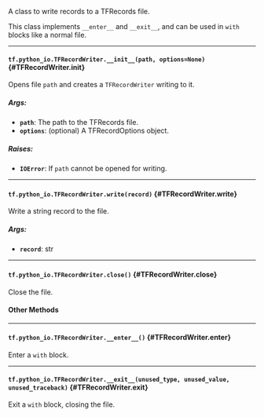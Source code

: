 A class to write records to a TFRecords file.

This class implements `__enter__` and `__exit__`, and can be used
in `with` blocks like a normal file.

- - -

#### `tf.python_io.TFRecordWriter.__init__(path, options=None)` {#TFRecordWriter.__init__}

Opens file `path` and creates a `TFRecordWriter` writing to it.

##### Args:


*  <b>`path`</b>: The path to the TFRecords file.
*  <b>`options`</b>: (optional) A TFRecordOptions object.

##### Raises:


*  <b>`IOError`</b>: If `path` cannot be opened for writing.


- - -

#### `tf.python_io.TFRecordWriter.write(record)` {#TFRecordWriter.write}

Write a string record to the file.

##### Args:


*  <b>`record`</b>: str


- - -

#### `tf.python_io.TFRecordWriter.close()` {#TFRecordWriter.close}

Close the file.



#### Other Methods
- - -

#### `tf.python_io.TFRecordWriter.__enter__()` {#TFRecordWriter.__enter__}

Enter a `with` block.


- - -

#### `tf.python_io.TFRecordWriter.__exit__(unused_type, unused_value, unused_traceback)` {#TFRecordWriter.__exit__}

Exit a `with` block, closing the file.


